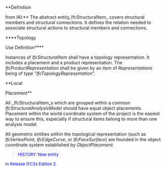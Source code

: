 ﻿**Definition

from IAI:** The abstract entity_IfcStructuralItem_ covers structural members and structural connections. It defines the relation needed to associate structural actions to structural members and connections.

****Topology

Use Definition****

Instances of _IfcStructuralItem_ shall have a topology representation. It includes a placement and a product representation. The _IfcProductRepresentation_ shall be given by an item of _Representations_ being of type "_IfcTopologyRepresentation_".

**Local

Placement**

All _IfcStructuralItem_s which are grouped within a common _IfcStructuralAnalysisModel_ should have equal object placements. Placement within the world coordinate system of the project is the easiest way to ensure this, especially if structural items belong to more than one analysis model.

All geometric entities within the topological representation (such as _IfcVertexPoint_, _IfcEdgeCurve_, or _IfcFaceSurface_) are founded in the object coordinate system established by _ObjectPlacement_.

> <font color="#0000ff" size="-1"> HISTORY: New entity

in Release IFC2x Edition 2. </font>
>